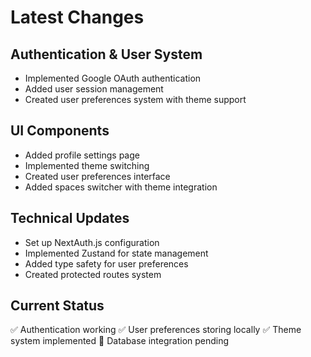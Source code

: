 # Latest Changes

## Authentication & User System
- Implemented Google OAuth authentication
- Added user session management
- Created user preferences system with theme support

## UI Components
- Added profile settings page
- Implemented theme switching
- Created user preferences interface
- Added spaces switcher with theme integration

## Technical Updates
- Set up NextAuth.js configuration
- Implemented Zustand for state management
- Added type safety for user preferences
- Created protected routes system

## Current Status
✅ Authentication working
✅ User preferences storing locally
✅ Theme system implemented
🚧 Database integration pending 